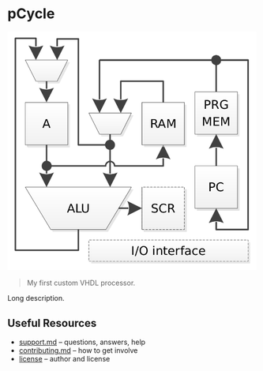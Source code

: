 # pCycle

![pCycle pipeline](img/pipeline.png)

> My first custom VHDL processor.

Long description.

## Useful Resources

* [support.md](support.md) – questions, answers, help
* [contributing.md](contributing.md) – how to get involve
* [license](license) – author and license
